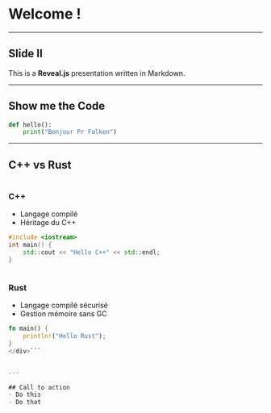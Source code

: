 <!-- 
At the root, see : 
* reveal-md.json 
* ./css/custom.css 

reveal-md slides_01.md --watch
reveal-md .\slides_01.md --static docs
-->



# Welcome !

---

## Slide II

This is a **Reveal.js** presentation written in Markdown.

---

## Show me the Code 

```python
def hello():
    print("Bonjour Pr Falken")
```


---

## C++ vs Rust


<div class="flex-columns">
<div class="column">

### C++
- Langage compilé
- Héritage du C++

```cpp
#include <iostream>
int main() {
    std::cout << "Hello C++" << std::endl;
}
```
</div>

<div class="column">

### Rust
- Langage compilé sécurisé
- Gestion mémoire sans GC

```rust
fn main() {
    println!("Hello Rust");
}
</div>```


---

## Call to action
- Do this
- Do that